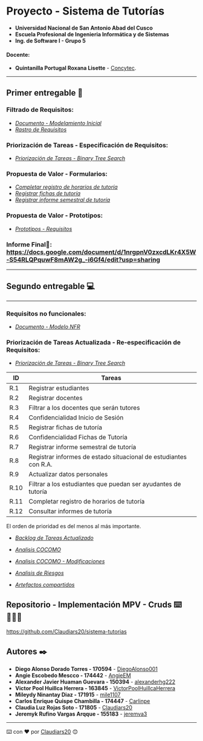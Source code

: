 # Proyecto - Sistema de Tutorías
- **Universidad Nacional de San Antonio Abad del Cusco**
- **Escuela Profesional de Ingenieria Informática y de Sistemas**
- **Ing. de Software I - Grupo 5**
#### **Docente**:
- **Quintanilla Portugal Roxana Lisette** - [Concytec](http://directorio.concytec.gob.pe/appDirectorioCTI/VerDatosInvestigador.do?id_investigador=40930).
---
## Primer entregable 🚀
### **Filtrado de Requisitos:**
* _[Documento - Modelamiento Inicial](https://docs.google.com/document/d/1M7q4YCVA49yPXfgI0AR1L0NvSsnzyWdi4P1VAVQk2mc/edit?usp=sharing)_
* _[Rastro de Requisitos](https://docs.google.com/spreadsheets/d/1BYJ_IHNg5_HUUeqMFOn-wjE-nVORuyyRQMmVdjTW3hs/edit?usp=sharing)_

### **Priorización de Tareas - Especificación de Requisitos:**
* _[Priorización de Tareas - Binary Tree Search](https://docs.google.com/document/d/1sjAAbX6A7jTw3fwR660XypjoXVvZXGB6/edit)_

### **Propuesta de Valor - Formularios:**
* _[Completar registro de horarios de tutoría](https://docs.google.com/forms/d/1-eapiA3-fniuFQQg3dk9yAqcf9Xf7Lox_J3vw0EaBK4/viewform?edit_requested=true)_
* _[Registrar fichas de tutoría](https://docs.google.com/forms/d/1kcSa1DAu32zFrMg5ny74mCXKe-j10h5RhPoMjRhjnuQ/viewform?edit_requested=true)_
* _[Registrar informe semestral de tutoría](https://docs.google.com/forms/d/e/1FAIpQLScmX6z6JWO1f-nP2n7xTr8GoYhuIqikCr9gZCk3XxCZmpImUw/viewform?usp=sf_link)_

### **Propuesta de Valor - Prototipos:**
* _[Prototipos - Requisitos](https://sistema-tutorias.netlify.app/)_

### **Informe Final📖: https://docs.google.com/document/d/1nrgpnV0zxcdLKr4X5W-S54RLQPquwF8mAW2g_-i6Gf4/edit?usp=sharing**
---
## Segundo entregable 💻 
---
### **Requisitos no funcionales:**
* _[Documento - Modelo NFR](https://docs.google.com/document/d/1yisMo8IIu_LTsbAekfa319RUSjt9fwXuhwvrn9xQUFI/edit?usp=sharing)_

### **Priorización de Tareas Actualizada - Re-especificación de Requisitos:**
* _[Priorización de Tareas - Binary Tree Search](https://docs.google.com/document/d/1sjAAbX6A7jTw3fwR660XypjoXVvZXGB6/edit)_

| ID | Tareas |
| ------------- | ------------- |
| R.1  | Registrar estudiantes |
| R.2 | Registrar docentes |
| R.3  | Filtrar a los docentes que serán tutores |
| R.4 | Confidencialidad Inicio de Sesión |
| R.5  | Registrar fichas de tutoría |
| R.6 | Confidencialidad Fichas de Tutoría |
| R.7  | Registrar informe semestral de tutoría |
| R.8 | Registrar informes de estado situacional de estudiantes con R.A. |
| R.9  | Actualizar datos personales |
| R.10 | Filtrar a los estudiantes que puedan ser ayudantes de tutoría |
| R.11  | Completar registro de horarios de tutoría |
| R.12 | Consultar informes de tutoría |

El orden de prioridad es del menos al más importante.
* _[Backlog de Tareas Actualizado](https://trello.com/b/q5yQTPxM/sistema-de-tutorias)_

* _[Analisis COCOMO](https://github.com/Claudiars20/PeruvianTechnologies_v2/blob/main/Segundo%20Entregable/Modelo%20Cocomo/Modelo%20COCOMO%20-%20Grupo%205%20_v1.pdf)_
* _[Analisis COCOMO - Modificaciones](https://docs.google.com/spreadsheets/d/1rGy9OhmXkGD8WhIa4cCyvNzix6uTxsbEHo4YmcbikoE/edit?usp=sharing)_
* _[Analisis de Riesgos](https://github.com/Claudiars20/PeruvianTechnologies_v2/blob/main/Segundo%20Entregable/%C3%81nalisis%20de%20Riesgos/CuestionarioColofello.pdf)_
* _[Artefactos compartidos](https://drive.google.com/drive/folders/18pszvrVdUryuM2GTuNk8kaXd37sYO5Cd?usp=sharing)_

## **Repositorio - Implementación MPV - Cruds ⌨️👩🏻‍💻** 
https://github.com/Claudiars20/sistema-tutorias

## Autores ✒️
* **Diego Alonso Dorado Torres - 170594** - [DiegoAlonso001](https://github.com/DiegoAlonso001)
* **Angie Escobedo Mescco - 174442** - [AngieEM](https://github.com/AnnieLoli)
* **Alexander Javier Huaman Guevara - 150394** - [alexanderhg222](https://github.com/alexanderhg222)
* **Victor Pool Huillca Herrera - 163845** - [VictorPoolHuillcaHerrera](https://github.com/VictorPoolHuillcaHerrera)
* **Mileydy Ninantay Diaz - 171915** - [mile1107](https://github.com/mile1107)
* **Carlos Enrique Quispe Chambilla - 174447** - [Carlinpe](https://github.com/Carlinpe)
* **Claudia Luz Rojas Soto - 171805** - [Claudiars20](https://github.com/Claudiars20)
* **Jeremyk Rufino Vargas Arqque - 155183** - [jeremva3](https://github.com/jeremva3)
---
⌨️ con ❤️ por [Claudiars20](https://github.com/Claudiars20) 😊
